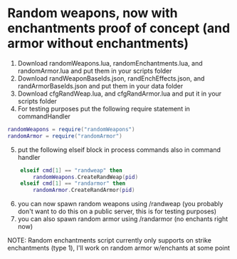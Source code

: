 # Random weapons, now with enchantments proof of concept (and armor without enchantments)
1. Download randomWeapons.lua, randomEnchantments.lua, and randomArmor.lua and put them in your scripts folder
2. Download randWeaponBaseIds.json, randEnchEffects.json, and randArmorBaseIds.json and put them in your data folder
3. Download cfgRandWeap.lua, and cfgRandArmor.lua and put it in your scripts folder
4. For testing purposes put the following require statement in commandHandler
```lua
randomWeapons = require("randomWeapons")
randomArmor = require("randomArmor")
```
5. put the following elseif block in process commands also in command handler
```lua
	elseif cmd[1] == "randweap" then
		randomWeapons.CreateRandWeap(pid)
	elseif cmd[1] == "randarmor" then
		randomArmor.CreateRandArmor(pid)
```
6. you can now spawn random weapons using /randweap (you probably don't want to do this on a public server, this is for testing purposes)
7. you can also spawn random armor using /randarmor (no enchants right now)

NOTE: Random enchantments script currently only supports on strike enchantments (type 1), I'll work on random armor w/enchants at some point
